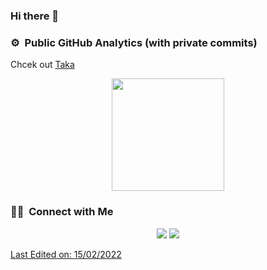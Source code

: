 ### Hi there 👋

### ⚙️ &nbsp;Public GitHub Analytics (with private commits)

Chcek out <a href="https://taka.io">Taka</a>

<!-- - 😄 Pronouns: ...
 - ⚡ Fun fact: ...
-->

<p align="center">
<a href="https://github.com/marblekirby">
  <img height="180em" src="https://github-readme-stats-eight-theta.vercel.app/api?username=marblekirby&show_icons=true&theme=algolia&include_all_commits=true&count_private=true"/>
 <!-- <img height="180em" src="https://github-readme-stats-eight-theta.vercel.app/api/top-langs/?username=marblekirby&layout=compact&langs_count=8&theme=algolia&count_private=true"/> -->
  
  
  </a>
</p>

### 🤝🏻 &nbsp;Connect with Me

<p align="center">
  <a href="https://www.danielloudon.blog"><img src="https://img.shields.io/badge/-danielloudon.blog-3423A6?style=flat&logo=Google-Chrome&logoColor=white"/></a>
  <a href="https://www.linkedin.com/in/daniel-l-665b91131"><img src="https://img.shields.io/badge/-Daniel%20Loudon-0077B5?style=flat&logo=Linkedin&logoColor=white"/></>
  </p>

Last Edited on: 15/02/2022
